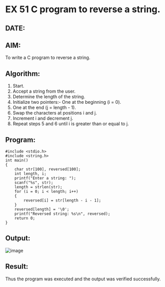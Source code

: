 # EX 51 C program to reverse a string.
## DATE:
## AIM:
To write a C program to reverse a string.

## Algorithm:
1. Start.
2. Accept a string from the user.
3. Determine the length of the string.
4. Initialize two pointers:- One at the beginning (i = 0).
5. One at the end (j = length - 1).
6. Swap the characters at positions i and j.
7. Increment i and decrement j.
8. Repeat steps 5 and 6 until i is greater than or equal to j.



## Program:
```
#include <stdio.h>
#include <string.h>
int main()
{
    char str[100], reversed[100];
    int length, i;
    printf("Enter a string: ");
    scanf("%s", str);  
    length = strlen(str);
    for (i = 0; i < length; i++)
    {
        reversed[i] = str[length - i - 1];
    }
    reversed[length] = '\0';
    printf("Reversed string: %s\n", reversed);
    return 0;
}
```

## Output:

![image](https://github.com/user-attachments/assets/a5f48a4c-97a5-4f48-818c-9235da71bb17)


## Result:
Thus the program was executed and the output was verified successfully.
